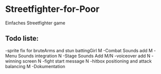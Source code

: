 # Streetfighter-for-Poor
Einfaches Streetfighter game


## Todo liste:

-sprite fix for bruteArms and stun battingGirl M
-Combat Sounds add M
-Menu Sounds integration N
-Stage Sounds Add M/N
-voiceover add N
-winning screen N
-fight start message N
-hitbox positioning and attack balancing M
-Dokumentation